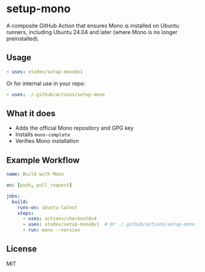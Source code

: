 # setup-mono

A composite GitHub Action that ensures Mono is installed on Ubuntu runners, including Ubuntu 24.04 and later (where Mono is no longer preinstalled).

## Usage

```yaml
- uses: xtadex/setup-mono@v1
```

Or for internal use in your repo:

```yaml
- uses: ./.github/actions/setup-mono
```

## What it does

- Adds the official Mono repository and GPG key
- Installs `mono-complete`
- Verifies Mono installation

## Example Workflow

```yaml
name: Build with Mono

on: [push, pull_request]

jobs:
  build:
    runs-on: ubuntu-latest
    steps:
      - uses: actions/checkout@v4
      - uses: xtadex/setup-mono@v1  # Or ./.github/actions/setup-mono for local
      - run: mono --version
```

## License

MIT
